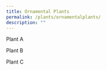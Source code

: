 ```yaml
---
title: Ornamental Plants
permalink: /plants/ornamentalplants/
description: ""
---
```

Plant A

Plant B

Plant C